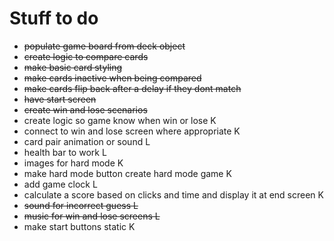 # Stuff to do
* <del>populate game board from deck object</del>
* <del>create logic to compare cards</del>
* <del>make basic card styling</del>
* <del>make cards inactive when being compared</del>
* <del>make cards flip back after a delay if they dont match</del>
* <del>have start screen</del>
* <del>create win and lose scenarios</del>
* create logic so game know when win or lose K
* connect to win and lose screen where appropriate K
* card pair animation or sound L
* health bar to work L
* images for hard mode K
* make hard mode button create hard mode game K
* add game clock L
* calculate a score based on clicks and time and display it at end screen K
* <del>sound for incorrect guess L</del>
* <del>music for win and lose screens L</del>
* make start buttons static K
